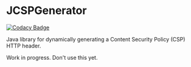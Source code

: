 # JCSPGenerator

[![Codacy Badge](https://api.codacy.com/project/badge/Grade/19f024dbef9948c0b47d35d6a25296a5)](https://app.codacy.com/app/berry120/JCSPGenerator?utm_source=github.com&utm_medium=referral&utm_content=berry120/JCSPGenerator&utm_campaign=Badge_Grade_Settings)

Java library for dynamically generating a Content Security Policy (CSP) HTTP header.

Work in progress. Don't use this yet.
